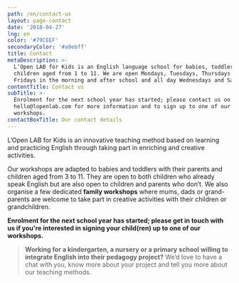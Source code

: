 ```yaml
---
path: /en/contact-us
layout: page-contact
date: '2018-04-27'
lng: en
color: '#79CEEF'
secondaryColor: '#a9ebff'
title: Contact
metaDescription: >-
  L’Open LAB for Kids is an English language school for babies, toddlers and
  children aged from 1 to 11. We are open Mondays, Tuesdays, Thursdays and
  Fridays in the morning and after school and all day Wednesdays and Saturdays. 
contentTitle: Contact us
subTitle: >-
  Enrolment for the next school year has started; please contact us on
  hello@lopenlab.com for more information and to sign up to one of our
  workshops. 
contactBoxTitle: Our contact details
---
```

L’Open LAB for Kids is an innovative teaching method based on learning and practicing English through taking part in enriching and creative activities.

Our workshops are adapted to babies and toddlers with their parents and children aged from 3 to 11. They are open to both children who already speak English but are also open to children and parents who don’t. We also organise a few dedicated **family workshops** where mums, dads or grand-parents are welcome to take part in creative activities with their children or grandchildren.

**Enrolment for the next school year has started; please get in touch with us if you're interested in signing your child(ren) up to one of our workshops.**

> **Working for a kindergarten, a nursery or a primary school willing to integrate English into their pedagogy project?** We’d love to have a chat with you, know more about your project and tell you more about our teaching methods.
